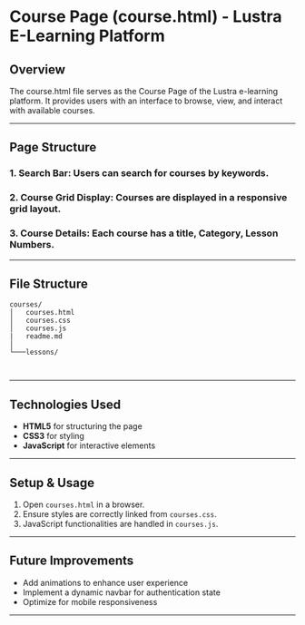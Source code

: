 

# **Course Page (course.html) - Lustra E-Learning Platform**  

## **Overview**  
The course.html file serves as the Course Page of the Lustra e-learning platform. It provides users with an interface to browse, view, and interact with available courses.

---

## **Page Structure**  

### **1. Search Bar:**  Users can search for courses by keywords.
### **2. Course Grid Display:**  Courses are displayed in a responsive grid layout.
### **3. Course Details:**  Each course has a title, Category, Lesson Numbers.

---

## **File Structure**  

```
courses/
│   courses.html
│   courses.css
│   courses.js
|   readme.md
│
└───lessons/
    
            
```

---

## **Technologies Used**  
- **HTML5** for structuring the page  
- **CSS3** for styling  
- **JavaScript** for interactive elements  

---

## **Setup & Usage**  
1. Open `courses.html` in a browser.  
2. Ensure styles are correctly linked from `courses.css`.  
3. JavaScript functionalities are handled in `courses.js`.  

---

## **Future Improvements**  
- Add animations to enhance user experience  
- Implement a dynamic navbar for authentication state  
- Optimize for mobile responsiveness  

---

